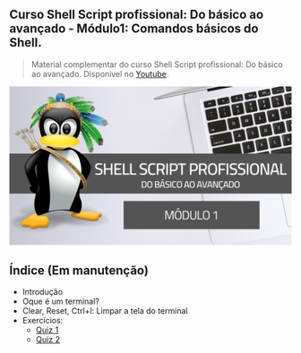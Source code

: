 ## Curso Shell Script profissional: Do básico ao avançado - Módulo1: Comandos básicos do Shell.

> Material complementar do curso Shell Script profissional: Do básico ao avançado. Disponível no [Youtube](https://www.youtube.com/watch?v=HRRfgufskaw&list=PLLCFxfe9wkl-k0w-c_1i4sdZPUYt0Yc2P).

<img src="https://github.com/Geofisicando/Curso-Shell-Script-Profissional-mod-1/blob/master/Shell%20Script.png" width=1000>

## Índice (Em manutenção)

* Introdução
* Oque é um terminal?
* Clear, Reset, Ctrl+l: Limpar a tela do terminal
* Exercícios: 
  - [Quiz 1](https://docs.google.com/forms/d/e/1FAIpQLSeRhTJ7btQdGyUAZDsmYNWl81Be-TYODKB6zBHiirLMN9XM6A/viewform?usp=sf_link)
  - [Quiz 2](https://docs.google.com/forms/d/e/1FAIpQLSfj5krskk4PfdUqodUuPoGs1pDMbdleEnGJMl8iHxfJHQmkNw/viewform?usp=sf_link)
